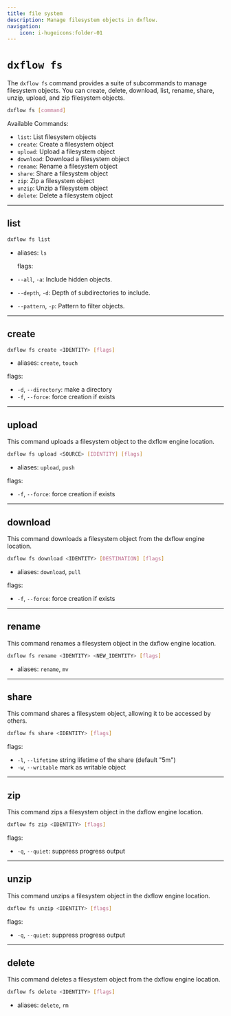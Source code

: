 ```yaml
---
title: file system
description: Manage filesystem objects in dxflow.
navigation:
    icon: i-hugeicons:folder-01
---
```


#  `dxflow fs`

The `dxflow fs` command provides a suite of subcommands to manage filesystem objects. You can create, delete, download, list, rename, share, unzip, upload, and zip filesystem objects.

```bash
dxflow fs [command]
```

Available Commands:
- `list`: List filesystem objects
- `create`: Create a filesystem object
- `upload`: Upload a filesystem object
- `download`: Download a filesystem object
- `rename`: Rename a filesystem object
- `share`: Share a filesystem object
- `zip`: Zip a filesystem object
- `unzip`: Unzip a filesystem object
- `delete`: Delete a filesystem object

---

## list

```bash
dxflow fs list
```

- aliases: `ls`

  flags:
- `--all`, `-a`: Include hidden objects.
- `--depth`, `-d`: Depth of subdirectories to include.
- `--pattern`, `-p`: Pattern to filter objects. 
  
---
## create

```bash
dxflow fs create <IDENTITY> [flags]
```

- aliases: `create`, `touch`

flags:
-  `-d`, `--directory`: make a directory
-  `-f`, `--force`: force creation if exists
---
## upload

This command uploads a filesystem object to the dxflow engine location.

```bash
dxflow fs upload <SOURCE> [IDENTITY] [flags]
```

- aliases: `upload`, `push`

flags:
  - `-f`, `--force`: force creation if exists
---
## download
This command downloads a filesystem object from the dxflow engine location.

```bash
dxflow fs download <IDENTITY> [DESTINATION] [flags]
```

- aliases: `download`, `pull`

flags:
  - `-f`, `--force`: force creation if exists
---  
## rename
This command renames a filesystem object in the dxflow engine location.

```bash
dxflow fs rename <IDENTITY> <NEW_IDENTITY> [flags]
```
- aliases: `rename`, `mv`
---
## share
This command shares a filesystem object, allowing it to be accessed by others.

```bash
dxflow fs share <IDENTITY> [flags]
```
flags:
- `-l`, `--lifetime` string   lifetime of the share (default "5m")
- `-w`, `--writable`          mark as writable object
---
## zip
This command zips a filesystem object in the dxflow engine location.
```bash
dxflow fs zip <IDENTITY> [flags]
```
flags:
  - `-q`, `--quiet`: suppress progress output
---
## unzip
This command unzips a filesystem object in the dxflow engine location.
```bash
dxflow fs unzip <IDENTITY> [flags]
```
flags:
  - `-q`, `--quiet`: suppress progress output
---
## delete
This command deletes a filesystem object from the dxflow engine location.

```bash
dxflow fs delete <IDENTITY> [flags]
```
- aliases: `delete`, `rm`
